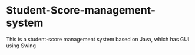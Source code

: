 # Student-Score-management-system
This is a student-score management system based on Java, which has GUI using Swing

